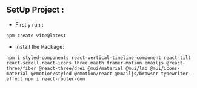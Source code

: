 ## SetUp Project :

- Firstly run : 
```
npm create vite@latest
```
- Install the Package:
```
npm i styled-components react-vertical-timeline-component react-tilt react-scroll react-icons three maath framer-motion emailjs @react-three/fiber @react-three/drei @mui/material @mui/lab @mui/icons-material @emotion/styled @emotion/react @emailjs/browser typewriter-effect npm i react-router-dom
```